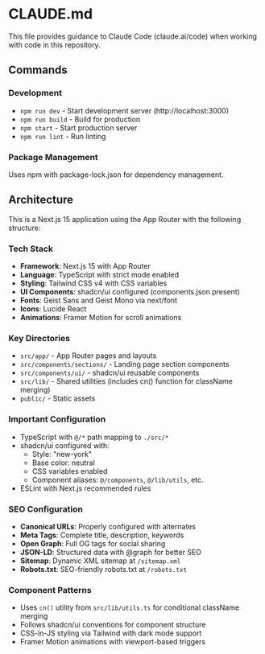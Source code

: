 # CLAUDE.md

This file provides guidance to Claude Code (claude.ai/code) when working with code in this repository.

## Commands

### Development
- `npm run dev` - Start development server (http://localhost:3000)
- `npm run build` - Build for production
- `npm start` - Start production server
- `npm run lint` - Run linting

### Package Management
Uses npm with package-lock.json for dependency management.

## Architecture

This is a Next.js 15 application using the App Router with the following structure:

### Tech Stack
- **Framework**: Next.js 15 with App Router
- **Language**: TypeScript with strict mode enabled
- **Styling**: Tailwind CSS v4 with CSS variables
- **UI Components**: shadcn/ui configured (components.json present)
- **Fonts**: Geist Sans and Geist Mono via next/font
- **Icons**: Lucide React
- **Animations**: Framer Motion for scroll animations

### Key Directories
- `src/app/` - App Router pages and layouts
- `src/components/sections/` - Landing page section components
- `src/components/ui/` - shadcn/ui reusable components
- `src/lib/` - Shared utilities (includes cn() function for className merging)
- `public/` - Static assets

### Important Configuration
- TypeScript with `@/*` path mapping to `./src/*`
- shadcn/ui configured with:
  - Style: "new-york"
  - Base color: neutral
  - CSS variables enabled
  - Component aliases: `@/components`, `@/lib/utils`, etc.
- ESLint with Next.js recommended rules

### SEO Configuration
- **Canonical URLs**: Properly configured with alternates
- **Meta Tags**: Complete title, description, keywords
- **Open Graph**: Full OG tags for social sharing
- **JSON-LD**: Structured data with @graph for better SEO
- **Sitemap**: Dynamic XML sitemap at `/sitemap.xml`
- **Robots.txt**: SEO-friendly robots.txt at `/robots.txt`

### Component Patterns
- Uses `cn()` utility from `src/lib/utils.ts` for conditional className merging
- Follows shadcn/ui conventions for component structure
- CSS-in-JS styling via Tailwind with dark mode support
- Framer Motion animations with viewport-based triggers